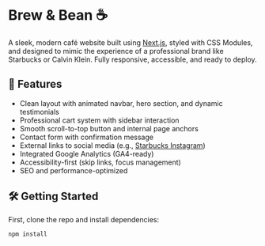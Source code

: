 # Brew & Bean ☕

A sleek, modern café website built using [Next.js](https://nextjs.org), styled with CSS Modules, and designed to mimic the experience of a professional brand like Starbucks or Calvin Klein. Fully responsive, accessible, and ready to deploy.

## 🚀 Features

- Clean layout with animated navbar, hero section, and dynamic testimonials
- Professional cart system with sidebar interaction
- Smooth scroll-to-top button and internal page anchors
- Contact form with confirmation message
- External links to social media (e.g., [Starbucks Instagram](https://www.instagram.com/starbucks))
- Integrated Google Analytics (GA4-ready)
- Accessibility-first (skip links, focus management)
- SEO and performance-optimized

## 🛠️ Getting Started

First, clone the repo and install dependencies:

```bash
npm install
